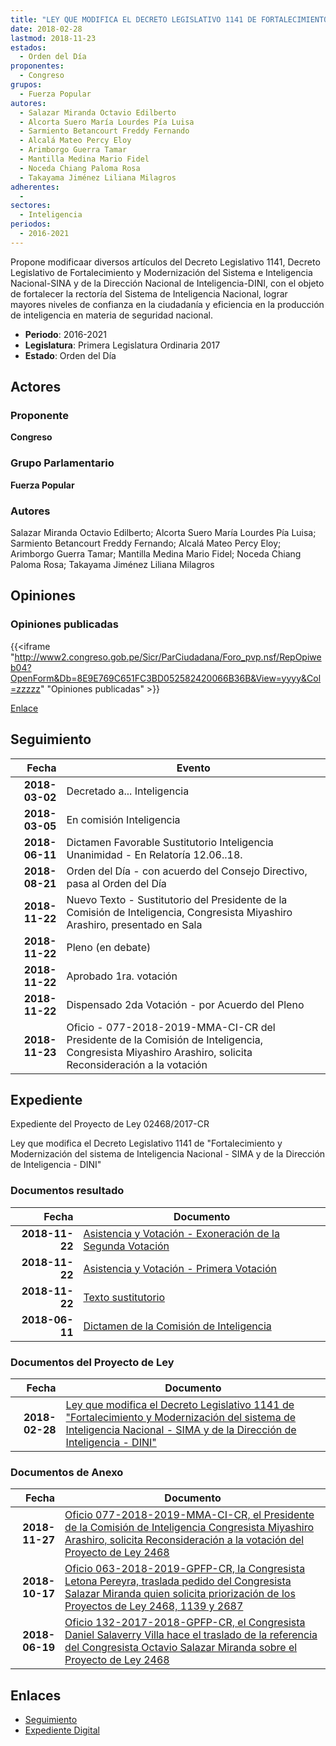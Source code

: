 ```yaml
---
title: "LEY QUE MODIFICA EL DECRETO LEGISLATIVO 1141 DE FORTALECIMIENTO Y MODERNIZACIÓN DEL SISTEMA DE INTELIGENCIA NACIONAL -SINA Y DE LA DIRECCIÓN NACIONAL DE INTELIGENCIA-DINI"
date: 2018-02-28
lastmod: 2018-11-23
estados: 
  - Orden del Día
proponentes: 
  - Congreso
grupos: 
  - Fuerza Popular
autores: 
  - Salazar Miranda Octavio Edilberto
  - Alcorta Suero María Lourdes Pía Luisa
  - Sarmiento Betancourt Freddy Fernando
  - Alcalá Mateo Percy Eloy
  - Arimborgo Guerra Tamar
  - Mantilla Medina Mario Fidel
  - Noceda Chiang Paloma Rosa
  - Takayama Jiménez Liliana Milagros
adherentes: 
  - 
sectores: 
  - Inteligencia
periodos: 
  - 2016-2021
---
```


Propone modificaar diversos artículos del Decreto Legislativo 1141, Decreto Legislativo de Fortalecimiento y Modernización del Sistema e Inteligencia Nacional-SINA y de la Dirección Nacional de Inteligencia-DINI, con el objeto de fortalecer la rectoría del Sistema de Inteligencia Nacional, lograr mayores niveles de confianza en la ciudadanía y eficiencia en la producción de inteligencia en materia de seguridad nacional.

- **Periodo**: 2016-2021
- **Legislatura**: Primera Legislatura Ordinaria 2017
- **Estado**: Orden del Día

## Actores

### Proponente

**Congreso**

### Grupo Parlamentario

**Fuerza Popular**

### Autores

Salazar Miranda Octavio Edilberto; Alcorta Suero María Lourdes Pía Luisa; Sarmiento Betancourt Freddy Fernando; Alcalá Mateo Percy Eloy; Arimborgo Guerra Tamar; Mantilla Medina Mario Fidel; Noceda Chiang Paloma Rosa; Takayama Jiménez Liliana Milagros


## Opiniones

### Opiniones publicadas

{{<iframe "http://www2.congreso.gob.pe/Sicr/ParCiudadana/Foro_pvp.nsf/RepOpiweb04?OpenForm&Db=8E9E769C651FC3BD052582420066B36B&View=yyyy&Col=zzzzz" "Opiniones publicadas" >}}

[Enlace](http://www2.congreso.gob.pe/Sicr/ParCiudadana/Foro_pvp.nsf/RepOpiweb04?OpenForm&Db=8E9E769C651FC3BD052582420066B36B&View=yyyy&Col=zzzzz)

## Seguimiento

| Fecha | Evento |
|------:|--------|
| **2018-03-02** | Decretado a... Inteligencia|
| **2018-03-05** | En comisión Inteligencia|
| **2018-06-11** | Dictamen Favorable Sustitutorio Inteligencia Unanimidad - En Relatoría 12.06..18.|
| **2018-08-21** | Orden del Día - con acuerdo del Consejo Directivo, pasa al Orden del Día|
| **2018-11-22** | Nuevo Texto - Sustitutorio del Presidente de la Comisión de Inteligencia, Congresista Miyashiro Arashiro, presentado en Sala|
| **2018-11-22** | Pleno (en debate)|
| **2018-11-22** | Aprobado 1ra. votación|
| **2018-11-22** | Dispensado 2da Votación - por Acuerdo del Pleno|
| **2018-11-23** | Oficio - 077-2018-2019-MMA-CI-CR del Presidente de la Comisión de Inteligencia, Congresista Miyashiro Arashiro, solicita Reconsideración a la votación|


## Expediente

Expediente del Proyecto de Ley 02468/2017-CR

Ley que modifica el Decreto Legislativo 1141 de "Fortalecimiento y Modernización del sistema de Inteligencia Nacional - SIMA y de la Dirección de Inteligencia - DINI"


### Documentos resultado

| Fecha | Documento |
|------:|--------|
| **2018-11-22** | [Asistencia y Votación - Exoneración de la Segunda Votación](http://www.leyes.congreso.gob.pe/Documentos/2016_2021/Asistencia_y_Votacion/Proyectos_de_Ley/Exoneracion_de_Segunda_Votacion/ESV0246820181122.pdf) |
| **2018-11-22** | [Asistencia y Votación - Primera Votación](http://www.leyes.congreso.gob.pe/Documentos/2016_2021/Asistencia_y_Votacion/Proyectos_de_Ley/AV0246820181122.pdf) |
| **2018-11-22** | [Texto sustitutorio](http://www.leyes.congreso.gob.pe/Documentos/2016_2021/Texto_Sustitutorio/Proyectos_de_Ley/TS0246820181122.pdf) |
| **2018-06-11** | [Dictamen de la Comisión de Inteligencia](http://www.leyes.congreso.gob.pe/Documentos/2016_2021/Dictamenes/Proyectos_de_Ley/02468DC14MAY20180611.pdf) |

### Documentos del Proyecto de Ley

| Fecha | Documento |
|------:|--------|
| **2018-02-28** | [Ley que modifica el Decreto Legislativo 1141 de "Fortalecimiento y Modernización del sistema de Inteligencia Nacional - SIMA y de la Dirección de Inteligencia - DINI"](http://www.leyes.congreso.gob.pe/Documentos/2016_2021/Proyectos_de_Ley_y_de_Resoluciones_Legislativas/PL0246820180228.pdf) |

### Documentos de Anexo

| Fecha | Documento |
|------:|--------|
| **2018-11-27** | [Oficio 077-2018-2019-MMA-CI-CR, el Presidente de la Comisión de Inteligencia Congresista Miyashiro Arashiro, solicita Reconsideración a la votación del Proyecto de Ley 2468](http://www.leyes.congreso.gob.pe/Documentos/2016_2021/Oficios/Comisiones_Ordinarias/OFICIO-077-2018-2019-MMA-CI-CR..pdf) |
| **2018-10-17** | [Oficio 063-2018-2019-GPFP-CR, la Congresista Letona Pereyra, traslada pedido del Congresista Salazar Miranda quien solicita priorización de los Proyectos de Ley 2468, 1139 y 2687](http://www.leyes.congreso.gob.pe/Documentos/2016_2021/Oficios/Grupos_Parlamentarios/OFICIO-063-2018-2019-GPFP-CR.pdf) |
| **2018-06-19** | [Oficio 132-2017-2018-GPFP-CR, el Congresista Daniel Salaverry Villa hace el traslado de la referencia del Congresista Octavio Salazar Miranda sobre el Proyecto de Ley 2468](http://www.leyes.congreso.gob.pe/Documentos/2016_2021/Oficios/Congresistas/OFICIO-132-2017-2018-GPFP-CR.pdf) |

## Enlaces 

- [Seguimiento](http://www2.congreso.gob.pehttp://www2.congreso.gob.pe/Sicr/TraDocEstProc/CLProLey2016.nsf/f7fff46988ca05b1052578e100829cc7/b3d725ce84c162310525824200775c34?OpenDocument)
- [Expediente Digital](http://www2.congreso.gob.pehttp://www2.congreso.gob.pe/Sicr/TraDocEstProc/CLProLey2016.nsf/f7fff46988ca05b1052578e100829cc7/b3d725ce84c162310525824200775c34?OpenDocument&Click=05257FB7005EB655.eb71d0cf91d8294e05256cdf006b5706/$Body/0.1C6C)
